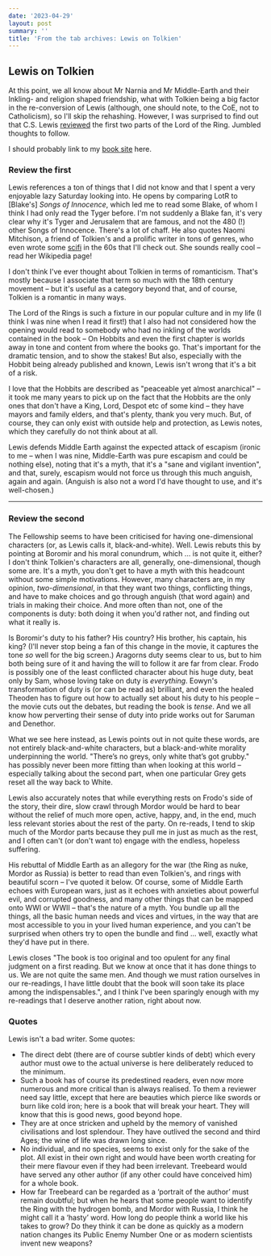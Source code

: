 ```yaml
---
date: '2023-04-29'
layout: post
summary: ''
title: 'From the tab archives: Lewis on Tolkien'
---
```


## Lewis on Tolkien

At this point, we all know about Mr Narnia and Mr Middle-Earth and their Inkling- and religion shaped friendship, what
with Tolkien being a big factor in the re-conversion of Lewis (although, one should note, to the CoE, not to
Catholicism), so I'll skip the rehashing. However, I was surprised to find out that C.S. Lewis
[reviewed](https://epistleofdude.wordpress.com/2018/11/17/c-s-lewis-reviews-the-lord-of-the-rings/) the first two parts
of the Lord of the Ring. Jumbled thoughts to follow.

I should probably link to my [book site](https://books.rixx.de/j-r-r-tolkien/the-lord-of-the-rings/) here.

### Review the first

Lewis references a ton of things that I did not know and that I spent a very enjoyable lazy Saturday looking into. He
opens by comparing LotR to [Blake's] *Songs of Innocence*, which led me to read some Blake, of whom I think I had only
read the Tyger before. I'm not suddenly a Blake fan, it's very clear why it's Tyger and Jerusalem that are famous, and
not the 480 (!) other Songs of Innocence. There's a lot of chaff. He also quotes Naomi Mitchison, a friend of Tolkien's
and a prolific writer in tons of genres, who even wrote some
[scifi](https://en.wikipedia.org/wiki/Memoirs_of_a_Spacewoman) in the 60s that I'll check out. She sounds really cool –
read her Wikipedia page!

I don't think I've ever thought about Tolkien in terms of romanticism. That's mostly because I associate that term so
much with the 18th century movement – but it's useful as a category beyond that, and of course, Tolkien is a romantic in
many ways.

The Lord of the Rings is such a fixture in our popular culture and in my life (I think I was nine when I read it first!)
that I also had not considered how the opening would read to somebody who had no inkling of the worlds contained in the
book – On Hobbits and even the first chapter is worlds away in tone and content from where the books go. That's
important for the dramatic tension, and to show the stakes! But also, especially with the Hobbit being already published
and known, Lewis isn't wrong that it's a bit of a risk.

I love that the Hobbits are described as "peaceable yet almost anarchical" – it took me many years to pick up on the
fact that the Hobbits are the only ones that don't have a King, Lord, Despot etc of some kind – they have mayors and
family elders, and that's plenty, thank you very much. But, of course, they can only exist with outside help and
protection, as Lewis notes, which they carefully do not think about at all.

Lewis defends Middle Earth against the expected attack of escapism (ironic to me – when I was nine, Middle-Earth was
pure escapism and could be nothing else), noting that it's a myth, that it's a "sane and vigilant invention", and that,
surely, escapism would not force us through this much anguish, again and again. (Anguish is also not a word I'd have
thought to use, and it's well-chosen.)

-----

### Review the second

The Fellowship seems to have been criticised for having one-dimensional characters (or, as Lewis calls it,
black-and-white). Well. Lewis rebuts this by pointing at Boromir and his moral conundrum, which … is not quite it,
either? I don't think Tolkien's characters are all, generally, one-dimensional, though some are. It's a myth, you don't
get to have a myth with this headcount without some simple motivations. However, many characters are, in my opinion,
*two-dimensional*, in that they want two things, conflicting things, and have to make choices and go through anguish
(that word again) and trials in making their choice. And more often than not, one of the components is duty: both doing
it when you'd rather not, and finding out what it really is.

Is Boromir's duty to his father? His country? His brother, his captain, his king? (I'll never stop being a fan of this
change in the movie, it captures the tone *so* well for the big screen.) Aragorns duty seems clear to us, but to him
both being sure of it and having the will to follow it are far from clear. Frodo is possibly one of the least conflicted
character about his huge duty, beat only by Sam, whose loving take on duty is *everything*. Eowyn's transformation of
duty is (or can be read as) brilliant, and even the healed Theoden has to figure out how to actually set about his duty
to his people – the movie cuts out the debates, but reading the book is *tense*. And we all know how perverting their
sense of duty into pride works out for Saruman and Denethor.

What we see here instead, as Lewis points out in not quite these words, are not entirely black-and-white characters, but
a black-and-white morality underpinning the world. "There’s no greys, only white that’s got grubby." has possibly never
been more fitting than when looking at this world – especially talking about the second part, when one particular Grey
gets reset all the way back to White.

Lewis also accurately notes that while everything rests on Frodo's side of the story, their dire, slow crawl through
Mordor would be hard to bear without the relief of much more open, active, happy, and, in the end, much less relevant
stories about the rest of the party. On re-reads, I tend to skip much of the Mordor parts because they pull me in just
as much as the rest, and I often can't (or don't want to) engage with the endless, hopeless suffering.

His rebuttal of Middle Earth as an allegory for the war (the Ring as nuke, Mordor as Russia) is better to read than even
Tolkien's, and rings with beautiful scorn – I've quoted it below. Of course, some of Middle Earth echoes with European
wars, just as it echoes with anxieties about powerful evil, and corrupted goodness, and many other things that can be
mapped onto WWI or WWII – that's the nature of a myth. You bundle up all the things, all the basic human needs and vices
and virtues, in the way that are most accessible to you in your lived human experience, and you can't be surprised when
others try to open the bundle and find … well, exactly what they'd have put in there.

Lewis closes "The book is too original and too opulent for any final judgment on a first reading. But we know at once
that it has done things to us. We are not quite the same men. And though we must ration ourselves in our re-readings, I
have little doubt that the book will soon take its place among the indispensables.", and I think I've been sparingly
enough with my re-readings that I deserve another ration, right about now.

### Quotes

Lewis isn't a bad writer. Some quotes:

- The direct debt (there are of course subtler kinds of debt) which every author must owe to the actual universe is here deliberately reduced to the minimum.
- Such a book has of course its predestined readers, even now more numerous and more critical than is always realised. To them a reviewer need say little, except that here are beauties which pierce like swords or burn like cold iron; here is a book that will break your heart. They will know that this is good news, good beyond hope.
- They are at once stricken and upheld by the memory of vanished civilisations and lost splendour. They have outlived the second and third Ages; the wine of life was drawn long since.
- No individual, and no species, seems to exist only for the sake of the plot. All exist in their own right and would have been worth creating for their mere flavour even if they had been irrelevant. Treebeard would have served any other author (if any other could have conceived him) for a whole book. 
- How far Treebeard can be regarded as a ‘portrait of the author’ must remain doubtful; but when he hears that some people want to identify the Ring with the hydrogen bomb, and Mordor with Russia, I think he might call it a ‘hasty’ word. How long do people think a world like his takes to grow? Do they think it can be done as quickly as a modern nation changes its Public Enemy Number One or as modern scientists invent new weapons?
